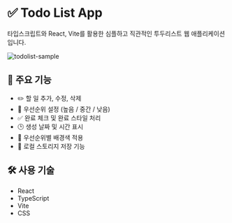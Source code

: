 # ✅ Todo List App

타입스크립트와 React, Vite를 활용한 심플하고 직관적인 투두리스트 웹 애플리케이션입니다.

![todolist-sample](https://github.com/user-attachments/assets/fa8ffcfa-9858-425d-b36a-2dd6695885b0)

## 🚀 주요 기능

- ✏️ 할 일 추가, 수정, 삭제
- 📌 우선순위 설정 (높음 / 중간 / 낮음)
- ✅ 완료 체크 및 완료 스타일 처리
- 🕒 생성 날짜 및 시간 표시
- 🎨 우선순위별 배경색 적용
- 💾 로컬 스토리지 저장 기능 

## 🛠️ 사용 기술

- React
- TypeScript
- Vite
- CSS 
